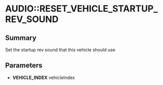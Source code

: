 # AUDIO::RESET_VEHICLE_STARTUP_REV_SOUND

## Summary
Set the startup rev sound that this vehicle should use

## Parameters
* **VEHICLE_INDEX** vehicleIndex